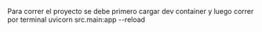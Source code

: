 Para correr el proyecto se debe primero cargar dev container
y luego correr por terminal uvicorn src.main:app --reload
